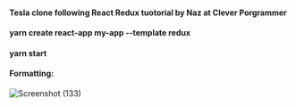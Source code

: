 #### Tesla clone following React Redux tuotorial by Naz at Clever Porgrammer

#### yarn create react-app my-app --template redux

#### yarn start

#### Formatting: 

![Screenshot (133)](https://user-images.githubusercontent.com/85759426/146650666-e574135c-7284-44a5-bc88-0088771abb41.png)
